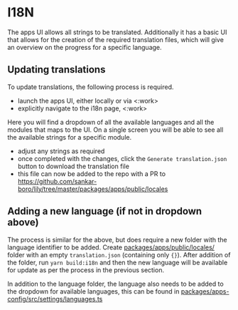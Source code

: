 # I18N

The apps UI allows all strings to be translated. Additionally it has a basic UI that allows for the creation of the required translation files, which will give an overview on the progress for a specific language.

## Updating translations

To update translations, the following process is required.

- launch the apps UI, either locally or via <:work>
- explicitly navigate to the i18n page, <:work>

Here you will find a dropdown of all the available languages and all the modules that maps to the UI. On a single screen you will be able to see all the available strings for a specific module.

- adjust any strings as required
- once completed with the changes, click the `Generate translation.json` button to download the translation file
- this file can now be added to the repo with a PR to https://github.com/sankar-boro/lily/tree/master/packages/apps/public/locales

## Adding a new language (if not in dropdown above)

The process is similar for the above, but does require a new folder with the language identifier to be added. Create [packages/apps/public/locales/<id>](https://github.com/sankar-boro/lily/tree/master/packages/apps/public/locales) folder with an empty `translation.json` (containing only `{}`). After addition of the folder, run `yarn build:i18n` and then the new language will be available for update as per the process in the previous section.

In addition to the language folder, the language also needs to be added to the dropdown for available languages, this can be found in [packages/apps-config/src/settings/languages.ts](https://github.com/sankar-boro/lily/blob/master/packages/apps-config/src/settings/languages.ts)
